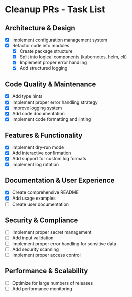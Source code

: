 # Cleanup PRs - Task List

## Architecture & Design

- [x] Implement configuration management system
- [x] Refactor code into modules
  - [x] Create package structure
  - [x] Split into logical components (kubernetes, helm, cli)
  - [x] Implement proper error handling
  - [x] Add structured logging

## Code Quality & Maintenance

- [x] Add type hints
- [x] Implement proper error handling strategy
- [x] Improve logging system
- [x] Add code documentation
- [x] Implement code formatting and linting

## Features & Functionality

- [x] Implement dry-run mode
- [x] Add interactive confirmation
- [x] Add support for custom log formats
- [x] Implement log rotation

## Documentation & User Experience

- [x] Create comprehensive README
- [x] Add usage examples
- [ ] Create user documentation

## Security & Compliance

- [ ] Implement proper secret management
- [ ] Add input validation
- [ ] Implement proper error handling for sensitive data
- [ ] Add security scanning
- [ ] Implement proper access control

## Performance & Scalability

- [ ] Optimize for large numbers of releases
- [ ] Add performance monitoring
